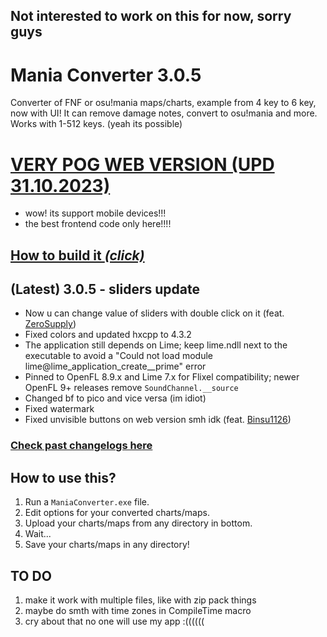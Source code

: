 ## Not interested to work on this for now, sorry guys

# Mania Converter 3.0.5
Converter of FNF or osu!mania maps/charts, example from 4 key to 6 key, now with UI! It can remove damage notes, convert to osu!mania and more. Works with 1-512 keys. (yeah its possible)

# [VERY POG WEB VERSION (UPD 31.10.2023)](https://theleername.github.io/mania-converter/)
- wow! its support mobile devices!!!
- the best frontend code only here!!!!

## [How to build it *(click)*](https://github.com/TheLeerName/mania-converter/blob/main/docs/building.md)

## (Latest) 3.0.5 - sliders update
- Now u can change value of sliders with double click on it (feat. [ZeroSupply](https://gamebanana.com/members/2007471))
- Fixed colors and updated hxcpp to 4.3.2
- The application still depends on Lime; keep lime.ndll next to the executable to avoid a "Could not load module lime@lime_application_create__prime" error
- Pinned to OpenFL 8.9.x and Lime 7.x for Flixel compatibility; newer OpenFL 9+ releases remove `SoundChannel.__source`
- Changed bf to pico and vice versa (im idiot)
- Fixed watermark
- Fixed unvisible buttons on web version smh idk (feat. [Binsu1126](https://gamebanana.com/members/2297338))

### [Check past changelogs here](https://github.com/TheLeerName/mania-converter/blob/main/docs/changelogs.md)

## How to use this?
1. Run a `ManiaConverter.exe` file.
2. Edit options for your converted charts/maps.
3. Upload your charts/maps from any directory in bottom.
4. Wait...
5. Save your charts/maps in any directory!

## TO DO
1. make it work with multiple files, like with zip pack things
3. maybe do smth with time zones in CompileTime macro
4. cry about that no one will use my app :((((((
